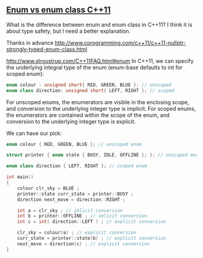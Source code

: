 ## [Enum vs enum class C++11](http://www.cplusplus.com/forum/general/147341/)
What is the difference between enum and enum class in C++11? I think it is about type safety, but I need a better explanation.

Thanks in advance
http://www.cprogramming.com/c++11/c++11-nullptr-strongly-typed-enum-class.html

http://www.stroustrup.com/C++11FAQ.html#enum
In C++11, we can specify the underlying integral type of the enum (enum-base defaults to int for scoped enum):
```cpp
enum colour : unsigned short{ RED, GREEN, BLUE }; // unscoped
enum class direction: unsigned short{ LEFT, RIGHT }; // scoped 
```
For unscoped enums, the enumerators are visible in the enclosing scope, and conversion to the underlying integer type is implicit.
For scoped enums, the enumerators are contained within the scope of the enum, and conversion to the underlying integer type is explicit.

We can have our pick:
```cpp
enum colour { RED, GREEN, BLUE }; // unscoped enum

struct printer { enum state { BUSY, IDLE, OFFLINE }; }; // unscoped enum at class scope

enum class direction { LEFT, RIGHT }; // scoped enum

int main()
{
    colour clr_sky = BLUE ;
    printer::state curr_state = printer::BUSY ;
    direction next_move = direction::RIGHT ;

    int a = clr_sky ; // imlicit conversion
    int b = printer::OFFLINE ; // imlicit conversion
    int c = int( direction::LEFT ) ; // explicit conversion

    clr_sky = colour(a) ; // explicit conversion
    curr_state = printer::state(b) ; // explicit conversion
    next_move = direction(c) ; // explicit conversion
}
```

